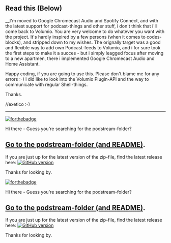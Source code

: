 ## Read this (Below)

__I'm moved to Google Chromecast Audio and Spotify Connect, and with the latest support for podcast-things and other stuff, i don't think that i'll come back to Volumio. You are very welcome to do whatever you want with the project. It's hardly inspired by a few persons (when it comes to codes-blocks), and stripped down to my wishes. The orignally target was a good and flexible way to add own Podcast-feeds to Volumio, and i for sure took the first steps to make it a succes - but i simply leagged focus after moving to a new apartmen, there i implemented Google Chromecast Audio and Home Assistant.

Happy coding, if you are going to use this. Please don't blame me for any errors :-) I did like to look into the Volumio Plugin-API and the way to communicate with regular Shell-things.

Thanks.

//exetico :-)

<hr>

[![forthebadge](http://forthebadge.com/badges/built-with-love.svg)](http://forthebadge.com)

Hi there - Guess you're searching for the podstream-folder? 
## [Go to the podstream-folder (and README)](plugins/music_service/podstream).

If you are just up for the latest version of the zip-file, find the latest release here:
[![GitHub version](https://badge.fury.io/gh/exetico%2Fvolumio-plugins.svg)](https://github.com/exetico/volumio-plugins/releases/latest)

Thanks for looking by.


[![forthebadge](http://forthebadge.com/badges/built-with-love.svg)](http://forthebadge.com)

Hi there - Guess you're searching for the podstream-folder? 
## [Go to the podstream-folder (and README)](plugins/music_service/podstream).

If you are just up for the latest version of the zip-file, find the latest release here:
[![GitHub version](https://badge.fury.io/gh/exetico%2Fvolumio-plugins.svg)](https://github.com/exetico/volumio-plugins/releases/latest)

Thanks for looking by.

